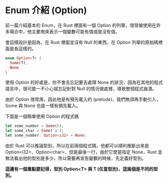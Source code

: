 # Enum 介紹 (Option)

前一篇介紹基本的 Enum，在 Rust 裡面有一個 Option 的列舉，很常被使用在許多場合中，他主要用來表示一個變數可能有值或是沒有值。

會這樣設計是因為，在 Rust 裡面並沒有 Null 的東西，在 Option 列舉的原始碼裡面是長這樣的。

```rs
enum Option<T> {
  Some(T),
  None
}
```

使用 Option 的好處是，你不會去忘記要去處理 None 的狀況，因為在其他的程式語言中，很可能一不小心就忘記針對 Null 的情況做處裡，導致整個程式崩潰。

由於 Option 很常用，因此他是有預先載入的 (prelude)，我們無須再手動引入，Some 與 None 也是一樣有預先載入。

下面是一個簡單使用 Option 的程式碼

```rs
let some_number = Some(5);
let some_char = Some('a');
let some_number: Option<i32> = None;
```

由於 Rust 可以推論型別，所以在前兩個程式碼，他都可以順利推斷出來是 Option\<i32\>、Option\<char\>，但是最後一行，由於它使是指定 None，Rust 並無法看出他的型別是多少，所以需要再宣告變數的時候，先定義好型別。

**這邊有一個重點要記得，型別 Option\<T\> 與 T (任意型別)，這兩個是不同的型別。**

